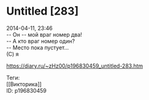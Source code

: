 Untitled [283]
===============

   
 2014-04-11, 23:46   
  -- Он -- мой враг номер два!   
 -- А кто враг номер один?   
 -- Место пока пустует...   
 (С) я   
    
 <https://diary.ru/~zHz00/p196830459_untitled-283.htm>   
   
 Теги:   
 [[Викторика]]   
 ID: p196830459